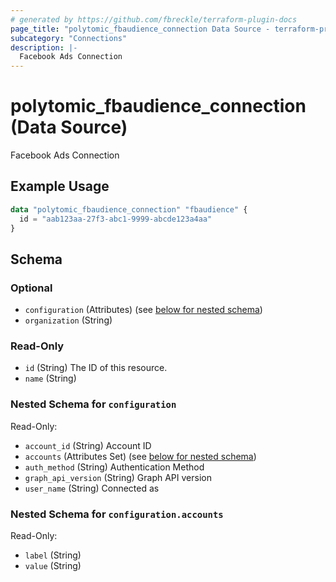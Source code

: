 ```yaml
---
# generated by https://github.com/fbreckle/terraform-plugin-docs
page_title: "polytomic_fbaudience_connection Data Source - terraform-provider-polytomic"
subcategory: "Connections"
description: |-
  Facebook Ads Connection
---
```


# polytomic_fbaudience_connection (Data Source)

Facebook Ads Connection

## Example Usage

```terraform
data "polytomic_fbaudience_connection" "fbaudience" {
  id = "aab123aa-27f3-abc1-9999-abcde123a4aa"
}
```

<!-- schema generated by tfplugindocs -->
## Schema

### Optional

- `configuration` (Attributes) (see [below for nested schema](#nestedatt--configuration))
- `organization` (String)

### Read-Only

- `id` (String) The ID of this resource.
- `name` (String)

<a id="nestedatt--configuration"></a>
### Nested Schema for `configuration`

Read-Only:

- `account_id` (String) Account ID
- `accounts` (Attributes Set) (see [below for nested schema](#nestedatt--configuration--accounts))
- `auth_method` (String) Authentication Method
- `graph_api_version` (String) Graph API version
- `user_name` (String) Connected as

<a id="nestedatt--configuration--accounts"></a>
### Nested Schema for `configuration.accounts`

Read-Only:

- `label` (String)
- `value` (String)


